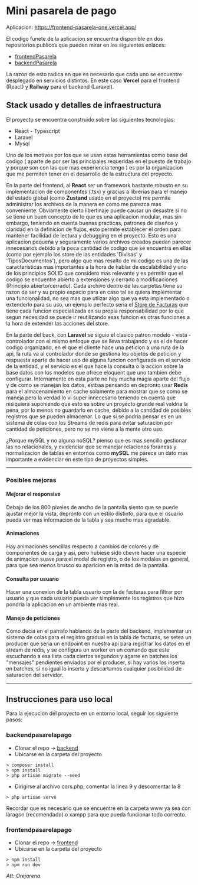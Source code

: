 # Mini pasarela de pago

Aplicacion: https://frontend-pasarela-one.vercel.app/

El codigo funete de la aplicacion se encuentra disponible en dos repositorios publicos que pueden mirar en los siguientes enlaces:

- [frontendPasarela](https://github.com/jmoc3/frontendPasarela)
- [backendPasarela](https://github.com/jmoc3/backendPasarela)

La razon de esto radica en que es necesario que cada uno se encuentre desplegado en servicios distintos. En este caso **Vercel** para el frontend (React) y **Railway** para el backend (Laravel).

## Stack usado y detalles de infraestructura
El proyecto se encuentra construido sobre las siguientes tecnologias:
- React - Typescript
- Laravel
- Mysql

Uno de los motivos por los que se usan estas herramientas como base del codigo ( aparte de por ser las principales requeridas en el puesto de trabajo y porque son con las que mas experiencia tengo ) es por la organizacion que me permiten tener en el desarrollo de la estructura del proyecto. 

En la parte del frontend, al **React** ser un framework bastante robusto en su implementacion de componentes (.tsx) y gracias a librerias para el manejo del estado global (como **Zustand** usado en el proyecto) me permite administrar los archivos de la manera en como me parezca mas conveniente. Obviamente cierto libertinaje puede causar un desastre si no se tiene un buen concepto de lo que es una aplicacion modular, mas sin embargo, teniendo en cuenta buenas practicas, patrones de diseños y claridad en la definicion de flujos, esto permite establecer el orden para mantener facilidad de lectura y debugging en el proyecto. Esto es una aplicacion pequeña y seguramente varios archivos creados puedan parecer innecesarios debido a la poca cantidad de codigo que se encuentra en ellas (como por ejemplo los store de las entidades 'Divisas' y 'TiposDocumentos'), pero algo que mas resalto de mi codigo es una de las caracteristicas mas importantes a la hora de hablar de escalabilidad y uno de los principios SOLID que considero mas relevante y es permitir que el codigo se encuentre abierto a extensiones y cerrado a modificaciones (Principio abierto/cerrado). Cada archivo dentro de las carpetas tiene su razon de ser y su propio espacio para en caso tal se quiera implementar una funcionalidad, no sea mas que utlizar algo que ya esta implementado o extenderlo para su uso, un ejemplo perfecto seria el [Store de Facturas](https://github.com/jmoc3/frontendPasarela/blob/main/src/stores/models/Facturas.ts) que tiene cada funcion especializada en su propia responsabilidad por lo que segun necesidad se puede ir reutilizando esas funcion es otras funciones a la hora de extender las acciones del store.

En la parte del back, con **Laravel** se siguio el clasico patron modelo - vista - controlador con el mismo enfoque que se lleva trabajando y es el de hacer codigo organizado, en el que el cliente hace una peticion a una ruta de la api, la ruta va al controlador donde se gestiona los objetos de peticion y respuesta aparte de hacer uso de alguna funcion configurada en el servicio de la entidad, y el servicio es el que hace la consulta o la accion sobre la base datos con los modelos que ofrece eloquent que uno tambien debe configurar. Internamente en esta parte no hay mucha magia aparte del flujo y de como se manejan los datos, estbaa pensando en depronto usar **Redis** para el almacenamiento en cache solamente para mostrar que se como se maneja pero la verdad lo vi super innecesario teniendo en cuenta que nisiquiera suponiendo que esto es sobre un proyecto grande real valdria la pena, por lo menos no guardarlo en cache, debido a la cantidad de posibles registros que se pueden almacenar. Lo que si se podria pensar es en un sistema de colas con los Streams de redis para evitar saturacion por cantidad de peticiones, pero no se me viene a la mente otro uso. 

¿Porque mySQL y no alguna noSQL? pienso que es mas sencillo gestionar las no relacionales, y evidenciar que se manejar relaciones foraneas y normalizacion de tablas en entornos como **mySQL** me parece un dato mas importante a evidenciar en este tipo de proyectos simples.

----

### Posibles mejoras

#### Mejorar el responsive
Debajo de los 800 pixeles de ancho de la pantalla siento que se puede ajustar mejor la vista, depronto con un estilo distinto, para que el usuario pueda ver mas informacion de la tabla y sea mucho mas agradable.

#### Animaciones
Hay animaciones sencillas respecto a cambios de colores y de componentes de carga y asi, pero hubiese sido chevre hacer una especie de animacion suave para el modal de registro, o de los modales en general, para que sea menos brusco su aparicion en la mitad de la pantalla.

#### Consulta por usuario
Hacer una conexion de la tabla usuario con la de facturas para filtrar por usuario y que cada usuario pueda ver simplemente los registros que hizo pondria la aplicacion en un ambiente mas real.

#### Manejo de peticiones
Como decia en el parrafo hablando de la parte del backend, implementar un sistema de colas para el registro gradual en la tabla de facturas, se setea un producer que seria un endpoint en nuestra api para registrar los datos en el stream de redis, y se configura un worker en un comando que este escuchando a esa lista cada ciertos segundos y agarre en batches los "mensajes" pendientes enviados por el producer, si hay varios los inserta en batches, si no igual lo inserta y descartamos cualquier posibilidad de saturacion del servidor.

---


## Instrucciones para uso local

Para la ejecucion del proyecto en un entorno local, seguir los siguiente pasos:

### backendpasarelapago
* Clonar el repo -> [backend](https://github.com/jmoc3/backendPasarela)
* Ubicarse en la carpeta del proyecto
```
> composer install
> npm install
> php artisan migrate --seed
```
* Dirigirse al archivo cors.php, comentar la linea 9 y descomentar la 8
```
> php artisan serve
```
Recordar que es necesario que se encuentre en la carpeta www ya sea con laragon (recomendado) o xampp para que pueda funcionar todo correcto.

### frontendpasarelapago
* Clonar el repo -> [frontend](https://github.com/jmoc3/frontendPasarela)
* Ubicarse en la carpeta del proyecto
```
> npm install
> npm run dev
```

_Att: Orejarena_
